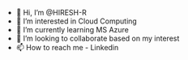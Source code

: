 - 👋 Hi, I’m @HIRESH-R
- 👀 I’m interested in Cloud Computing
- 🌱 I’m currently learning MS Azure
- 💞️ I’m looking to collaborate based on my interest
- 📫 How to reach me - Linkedin

<!---
HIRESH-R/HIRESH-R is a ✨ special ✨ repository because its `README.md` (this file) appears on your GitHub profile.
You can click the Preview link to take a look at your changes.
--->
